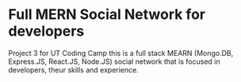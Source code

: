 # Full MERN Social Network for developers
Project 3 for UT Coding Camp
this is a full stack MEARN (Mongo.DB, Express.JS, React.JS, Node.JS) social network that is focused in developers, theur skills and experience.
